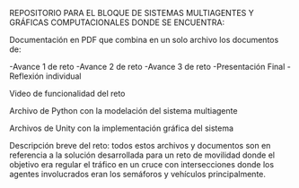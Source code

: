 REPOSITORIO PARA EL BLOQUE DE SISTEMAS MULTIAGENTES Y GRÁFICAS COMPUTACIONALES DONDE SE ENCUENTRA:

Documentación en PDF que combina en un solo archivo los documentos de:

-Avance 1 de reto
-Avance 2 de reto
-Avance 3 de reto
-Presentación Final
-Reflexión individual

Video de funcionalidad del reto

Archivo de Python con la modelación del sistema multiagente

Archivos de Unity con la implementación gráfica del sistema

Descripción breve del reto: todos estos archivos y documentos son en referencia a la solución desarrollada para un reto de movilidad 
donde el objetivo era regular el tráfico en un cruce con intersecciones donde los agentes involucrados eran los semáforos y vehículos
principalmente.
